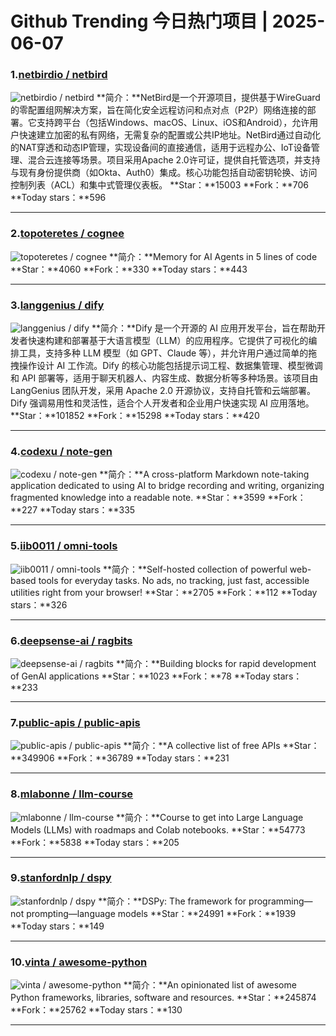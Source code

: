 # Github Trending 今日热门项目 | 2025-06-07
### 1.[netbirdio / netbird](https://github.com/netbirdio/netbird)

![netbirdio / netbird](https://opengraph.githubassets.com/fd2d168eb5b5f7a9bd143a6362ef05932775cd6108757df9aa0430d8ae663d83/netbirdio/netbird)
**简介：**NetBird是一个开源项目，提供基于WireGuard的零配置组网解决方案，旨在简化安全远程访问和点对点（P2P）网络连接的部署。它支持跨平台（包括Windows、macOS、Linux、iOS和Android），允许用户快速建立加密的私有网络，无需复杂的配置或公共IP地址。NetBird通过自动化的NAT穿透和动态IP管理，实现设备间的直接通信，适用于远程办公、IoT设备管理、混合云连接等场景。项目采用Apache 2.0许可证，提供自托管选项，并支持与现有身份提供商（如Okta、Auth0）集成。核心功能包括自动密钥轮换、访问控制列表（ACL）和集中式管理仪表板。
**Star：**15003
**Fork：**706
**Today stars：**596

---

### 2.[topoteretes / cognee](https://github.com/topoteretes/cognee)

![topoteretes / cognee](https://repository-images.githubusercontent.com/679343504/477b34f0-e864-4b05-b0d6-58bf8249f38c)
**简介：**Memory for AI Agents in 5 lines of code
**Star：**4060
**Fork：**330
**Today stars：**443

---

### 3.[langgenius / dify](https://github.com/langgenius/dify)

![langgenius / dify](https://repository-images.githubusercontent.com/626805178/6616f28b-ae4c-44e6-8b4c-e3c3396315e9)
**简介：**Dify 是一个开源的 AI 应用开发平台，旨在帮助开发者快速构建和部署基于大语言模型（LLM）的应用程序。它提供了可视化的编排工具，支持多种 LLM 模型（如 GPT、Claude 等），并允许用户通过简单的拖拽操作设计 AI 工作流。Dify 的核心功能包括提示词工程、数据集管理、模型微调和 API 部署等，适用于聊天机器人、内容生成、数据分析等多种场景。该项目由 LangGenius 团队开发，采用 Apache 2.0 开源协议，支持自托管和云端部署。Dify 强调易用性和灵活性，适合个人开发者和企业用户快速实现 AI 应用落地。
**Star：**101852
**Fork：**15298
**Today stars：**420

---

### 4.[codexu / note-gen](https://github.com/codexu/note-gen)

![codexu / note-gen](https://repository-images.githubusercontent.com/838659679/c78be239-ae07-4ca3-a259-1fafe3401edf)
**简介：**A cross-platform Markdown note-taking application dedicated to using AI to bridge recording and writing, organizing fragmented knowledge into a readable note.
**Star：**3599
**Fork：**227
**Today stars：**335

---

### 5.[iib0011 / omni-tools](https://github.com/iib0011/omni-tools)

![iib0011 / omni-tools](https://opengraph.githubassets.com/03e97b9df3209fb4238cec277ef9602a5d34a4dc4c8d42e76b55c103550af0c4/iib0011/omni-tools)
**简介：**Self-hosted collection of powerful web-based tools for everyday tasks. No ads, no tracking, just fast, accessible utilities right from your browser!
**Star：**2705
**Fork：**112
**Today stars：**326

---

### 6.[deepsense-ai / ragbits](https://github.com/deepsense-ai/ragbits)

![deepsense-ai / ragbits](https://opengraph.githubassets.com/c3b80e6c463683b9fbf49271c139e53adbf3b7823211857f833466bd29473c11/deepsense-ai/ragbits)
**简介：**Building blocks for rapid development of GenAI applications
**Star：**1023
**Fork：**78
**Today stars：**233

---

### 7.[public-apis / public-apis](https://github.com/public-apis/public-apis)

![public-apis / public-apis](https://repository-images.githubusercontent.com/54346799/e5ee272c-dfe1-40e5-b66b-b0a36e815254)
**简介：**A collective list of free APIs
**Star：**349906
**Fork：**36789
**Today stars：**231

---

### 8.[mlabonne / llm-course](https://github.com/mlabonne/llm-course)

![mlabonne / llm-course](https://opengraph.githubassets.com/32df1eb28967284cea4aed0ad93e9a310f01f6bf2eb5b132ba2e127fed9a27f1/mlabonne/llm-course)
**简介：**Course to get into Large Language Models (LLMs) with roadmaps and Colab notebooks.
**Star：**54773
**Fork：**5838
**Today stars：**205

---

### 9.[stanfordnlp / dspy](https://github.com/stanfordnlp/dspy)

![stanfordnlp / dspy](https://opengraph.githubassets.com/8de151303ccc3341974cc856e13a04050372cc9ddbfd50cb5913c53127f548ee/stanfordnlp/dspy)
**简介：**DSPy: The framework for programming—not prompting—language models
**Star：**24991
**Fork：**1939
**Today stars：**149

---

### 10.[vinta / awesome-python](https://github.com/vinta/awesome-python)

![vinta / awesome-python](https://opengraph.githubassets.com/14397ab8e4de9d8b71a18f3912ac895b18ae8106d375e2eb8a26af0611f7307d/vinta/awesome-python)
**简介：**An opinionated list of awesome Python frameworks, libraries, software and resources.
**Star：**245874
**Fork：**25762
**Today stars：**130

---

